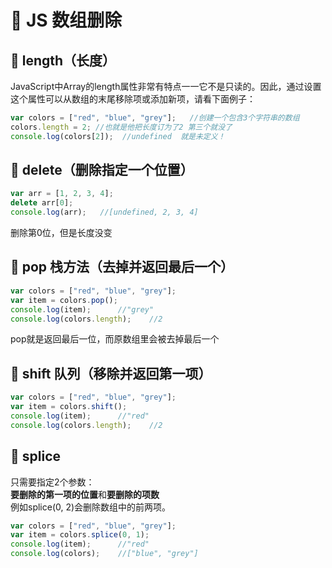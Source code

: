 # 💛 JS 数组删除

## 💛 length（长度）
JavaScript中Array的length属性非常有特点一一它不是只读的。因此，通过设置这个属性可以从数组的末尾移除项或添加新项，请看下面例子：
```javascript
var colors = ["red", "blue", "grey"];   //创建一个包含3个字符串的数组
colors.length = 2; //也就是他把长度订为了2 第三个就没了 
console.log(colors[2]);  //undefined  就是未定义！
```
## 💛 delete（删除指定一个位置）
```javascript
var arr = [1, 2, 3, 4];
delete arr[0];
console.log(arr);   //[undefined, 2, 3, 4]
```
删除第0位，但是长度没变
## 💛 pop 栈方法（去掉并返回最后一个）
```javascript
var colors = ["red", "blue", "grey"];
var item = colors.pop();
console.log(item);      //"grey"
console.log(colors.length);    //2
```
pop就是返回最后一位，而原数组里会被去掉最后一个
## 💛 shift 队列（移除并返回第一项）
```javascript
var colors = ["red", "blue", "grey"];
var item = colors.shift();
console.log(item);      //"red"
console.log(colors.length);    //2
```
## 💛 splice
只需要指定2个参数：  
**要删除的第一项的位置**和**要删除的项数**  
例如splice(0, 2)会删除数组中的前两项。
```javascript
var colors = ["red", "blue", "grey"];
var item = colors.splice(0, 1);
console.log(item);      //"red"
console.log(colors);    //["blue", "grey"]
```
